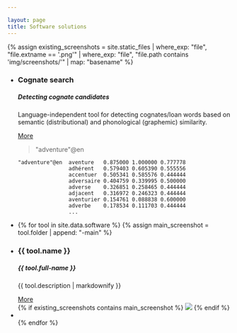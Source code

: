 ```yaml
---

layout: page
title: Software solutions
---
```




{% assign existing_screenshots = site.static_files 
  | where_exp: "file", "file.extname == '.png'" 
  | where_exp: "file", "file.path contains 'img/screenshots/'"
  | map: "basename"
%}

<ul class="content-list" id="tools-list">
  <li>
    <div class="row">
      <div class="col-6">
        <h3>Cognate search</h3>
        <h5>Detecting cognate candidates</h5>
        <p>Language-independent tool for detecting cognates/loan words based on semantic (distributional) and phonological (graphemic) similarity.</p>
        <a href="https://github.com/acoli-repo/cognate-search">More</a>
      </div>
      <div class="col-2">
        <blockquote>
<p>"adventure"@en</p>
</blockquote>
<pre><code>"adventure"@en  aventure   0.875000 1.000000 0.777778
                adhérent   0.579403 0.605390 0.555556
                accentuer  0.505341 0.585576 0.444444
                adversaire 0.404759 0.339995 0.500000
                adverse    0.326851 0.258465 0.444444
                adjacent   0.316972 0.246323 0.444444
                aventurier 0.154761 0.088838 0.600000
                adverbe    0.178534 0.111703 0.444444
                ...
</code></pre>
      </div>
    </div>
  </li>
  <li>

{% for tool in site.data.software %}
  {% assign main_screenshot = tool.folder | append: "-main" %}
  
  <li>
    <div class="row">
      <div class="col-6">
        <h3>{{ tool.name }}</h3>
        <h5>{{ tool.full-name }}</h5>
        <p>{{ tool.description | markdownify }}</p>
        <a href="{{ tool.folder }}">More</a>
      </div>
      <div class="col-2">
        {% if existing_screenshots contains main_screenshot %}
        <img src="../img/screenshots/{{ main_screenshot }}.png"/>
        {% endif %}
      </div>
    </div>
  </li>
  <li>
      
  </li>
{% endfor %}
</ul>
